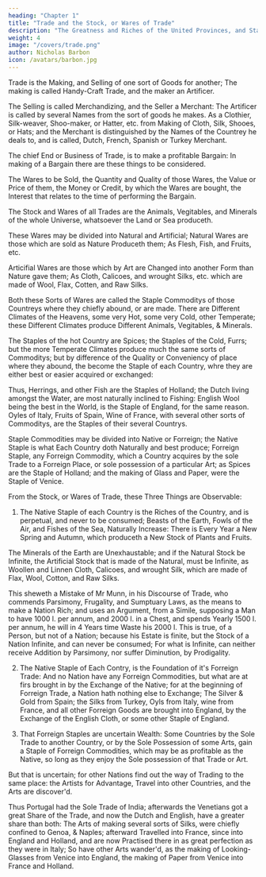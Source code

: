 ```yaml
---
heading: "Chapter 1"
title: "Trade and the Stock, or Wares of Trade"
description: "The Greatness and Riches of the United Provinces, and States of Venice, consider'd, with the little Tract of Ground that belongs to either of their Territories, sufficiently demonstrate the great Advantage and Profit that Trade brings to a Nation"
weight: 4
image: "/covers/trade.png"
author: Nicholas Barbon
icon: /avatars/barbon.jpg
---
```




Trade is the Making, and Selling of one sort of Goods for another; The making is called Handy-Craft Trade, and the maker an Artificer.

The Selling is called Merchandizing, and the Seller a Merchant: The Artificer is called by several Names from the sort of goods he makes. As a Clothier, Silk-weaver, Shoo-maker, or Hatter, etc. from Making of Cloth, Silk, Shooes, or Hats; and the Merchant is distinguished by the Names of the Countrey he deals to, and is called, Dutch, French, Spanish or Turkey Merchant.

The chief End or Business of Trade, is to make a profitable Bargain: In making of a Bargain there are these things to be considered.

The Wares to be Sold, the Quantity and Quality of those Wares, the Value or Price of them, the Money or Credit, by which the Wares are bought, the Interest that relates to the time of performing the Bargain.

The Stock and Wares of all Trades are the Animals, Vegitables, and Minerals of the whole Universe, whatsoever the Land or Sea produceth. 

These Wares may be divided into Natural and Artificial; Natural Wares are those which are sold as Nature Produceth them; As Flesh, Fish, and Fruits, etc. 

Articifial Wares are those which by Art are Changed into another Form than Nature gave them; As Cloth, Calicoes, and wrought Silks, etc. which are made of Wool, Flax, Cotten, and Raw Silks.

Both these Sorts of Wares are called the Staple Commoditys of those Countreys where they chiefly abound, or are made. There are Different Climates of the Heavens, some very Hot, some very Cold, other Temperate; these Different Climates produce Different Animals, Vegitables, & Minerals. 

The Staples of the hot Country are Spices; the Staples of the Cold, Furrs; but the more Temperate Climates produce much the same sorts of Commoditys; but by difference of the Quality or Conveniency of place where they abound, the become the Staple of each Country, whre they are either best or easier acquired or exchanged: 

Thus, Herrings, and other Fish are the Staples of Holland; the Dutch living amongst the Water, are most naturally inclined to Fishing: English Wool being the best in the World, is the Staple of England, for the same reason. Oyles of Italy, Fruits of Spain, Wine of France, with several other sorts of Commoditys, are the Staples of their several Countrys.

Staple Commodities may be divided into Native or Forreign; the Native Staple is what Each Country doth Naturally and best produce; Forreign Staple, any Forreign Commodity, which a Country acquires by the sole Trade to a Forreign Place, or sole possession of a particular Art; as Spices are the Staple of Holland; and the making of Glass and Paper, were the Staple of Venice.


From the Stock, or Wares of Trade, these Three Things are Observable:

1. The Native Staple of each Country is the Riches of the Country, and is perpetual, and never to be consumed; Beasts of the Earth, Fowls of the Air, and Fishes of the Sea, Naturally Increase: There is Every Year a New Spring and Autumn, which produceth a New Stock of Plants and Fruits. 

The Minerals of the Earth are Unexhaustable; and if the Natural Stock be Infinite, the Artificial Stock that is made of the Natural, must be Infinite, as Woollen and Linnen Cloth, Calicoes, and wrought Silk, which are made of Flax, Wool, Cotton, and Raw Silks.

This sheweth a Mistake of Mr Munn, in his Discourse of Trade, who commends Parsimony, Frugality, and Sumptuary Laws, as the means to make a Nation Rich; and uses an Argument, from a Simile, supposing a Man to have 1000 l. per annum, and 2000 l. in a Chest, and spends Yearly 1500 l. per annum, he will in 4 Years time Waste his 2000 l. This is true, of a Person, but not of a Nation; because his Estate is finite, but the Stock of a Nation Infinite, and can never be consumed; For what is Infinite, can neither receive Addition by Parsimony, nor suffer Diminution, by Prodigality.

2. The Native Staple of Each Contry, is the Foundation of it's Forreign Trade: And no Nation have any Forreign Commodities, but what are at firs brought in by the Exchange of the Native; for at the beginning of Forreign Trade, a Nation hath nothing else to Exchange; The Silver & Gold from Spain; the Silks from Turkey, Oyls from Italy, wine from France, and all other Forreign Goods are brought into England, by the Exchange of the English Cloth, or some other Staple of England.

3. That Forreign Staples are uncertain Wealth: Some Countries by the Sole Trade to another Country, or by the Sole Possession of some Arts, gain a Staple of Forreign Commodities, which may be as profitable as the Native, so long as they enjoy the Sole possession of that Trade or Art. 

But that is uncertain; for other Nations find out the way of Trading to the same place: the Artists for Advantage, Travel into other Countries, and the Arts are discover'd. 

Thus Portugal had the Sole Trade of India; afterwards the Venetians got a great Share of the Trade, and now the Dutch and English, have a greater share than both: The Arts of making several sorts of Silks, were chiefly confined to Genoa, & Naples; afterward Travelled into France, since into England and Holland, and are now Practised there in as great perfection as they were in Italy; So have other Arts wander'd, as the making of Looking-Glasses from Venice into England, the making of Paper from Venice into France and Holland.


